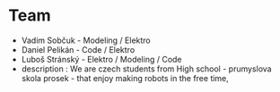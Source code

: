 # Team
- Vadim Sobčuk - Modeling / Elektro
- Daniel Pelikán - Code / Elektro
- Luboš Stránský - Elektro / Modeling / Code
- description : We are czech students from High school - prumyslova skola prosek - that enjoy making robots in the free time,
